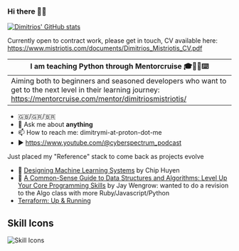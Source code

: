 ### Hi there 👋🚀

[![Dimitrios' GitHub stats](https://github-readme-stats.vercel.app/api?username=dimitrismistriotis&show_icons=true&theme=dracula)](https://github.com/anuraghazra/github-readme-stats)

Currently open to contract work, please get in touch, CV available here: <https://www.mistriotis.com/documents/Dimitrios_Mistriotis_CV.pdf>

| I am teaching Python through Mentorcruise 🎓🧑‍💻️⌨️                                                                                                                    |
| -------------------------------------------------------------------------------------------------------------------------------------------------------------------- |
| Aiming both to beginners and seasoned developers who want to get to the next level in their learning journey: <https://mentorcruise.com/mentor/dimitriosmistriotis/> |

- 🇬🇧/🇬🇷/🇧🇷
- 💬 Ask me about **anything**
- 📫 How to reach me: dimitrymi-at-proton-dot-me
- ▶️ <https://www.youtube.com/@cyberspectrum_podcast>

Just placed my "Reference" stack to come back as projects evolve

- 📖 [Designing Machine Learning Systems](https://www.oreilly.com/library/view/designing-machine-learning/9781098107956/) by Chip Huyen
- 📖 [A Common-Sense Guide to Data Structures and Algorithms: Level Up Your Core Programming Skills](https://www.goodreads.com/book/show/48764406-a-common-sense-guide-to-data-structures-and-algorithms) by Jay Wengrow: wanted to do a revision to the Algo class with more Ruby/Javascript/Python
- [Terraform: Up & Running](https://www.oreilly.com/library/view/terraform-up/9781492046899/)

## Skill Icons

![Skill Icons](https://skillicons.dev/icons?i=alpinejs,aws,bash,cloudflare,css,django,docker,git,github,githubactions,gitlab,html,htmx,js,linux,mongodb,nginx,pycharm,redis,terraform,vscode)

<!--
**dimitrismistriotis/dimitrismistriotis** is a ✨ _special_ ✨ repository because its `README.md` (this file) appears on your GitHub profile.

Here are some ideas to get you started:

- 🔭 I’m currently working on ...
- 👯 I’m looking to collaborate on ...
- 🤔 I’m looking for help with ...
- 😄 Pronouns: ...
- ⚡ Fun fact: ...
-->
